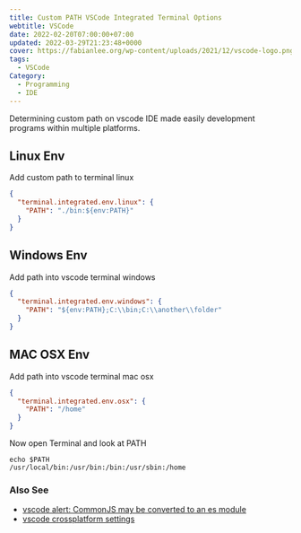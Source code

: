 ```yaml
---
title: Custom PATH VSCode Integrated Terminal Options
webtitle: VSCode
date: 2022-02-20T07:00:00+07:00
updated: 2022-03-29T21:23:48+0000
cover: https://fabianlee.org/wp-content/uploads/2021/12/vscode-logo.png
tags:
  - VSCode
Category:
  - Programming
  - IDE
---
```


Determining custom path on vscode IDE made easily development programs within multiple platforms.

## Linux Env
Add custom path to terminal linux
```json
{
  "terminal.integrated.env.linux": {
    "PATH": "./bin:${env:PATH}"
  }
}
```

## Windows Env
Add path into vscode terminal windows
```json
{
  "terminal.integrated.env.windows": {
    "PATH": "${env:PATH};C:\\bin;C:\\another\\folder"
  }
}
```

## MAC OSX Env
Add path into vscode terminal mac osx
```json
{
  "terminal.integrated.env.osx": {
    "PATH": "/home"
  }
}
```
Now open Terminal and look at PATH
```shell
echo $PATH
/usr/local/bin:/usr/bin:/bin:/usr/sbin:/home
```

### Also See
- [vscode alert: CommonJS may be converted to an es module](/2022/03/26/file-is-a-commonjs-module-it-may-be-converted-to-an-es-module.html)
- [vscode crossplatform settings](/p/search.html?q=vscode+crossplatform+setting)